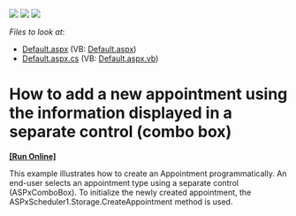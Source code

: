 <!-- default badges list -->
![](https://img.shields.io/endpoint?url=https://codecentral.devexpress.com/api/v1/VersionRange/128545668/15.2.4%2B)
[![](https://img.shields.io/badge/Open_in_DevExpress_Support_Center-FF7200?style=flat-square&logo=DevExpress&logoColor=white)](https://supportcenter.devexpress.com/ticket/details/E2685)
[![](https://img.shields.io/badge/📖_How_to_use_DevExpress_Examples-e9f6fc?style=flat-square)](https://docs.devexpress.com/GeneralInformation/403183)
<!-- default badges end -->
<!-- default file list -->
*Files to look at*:

* [Default.aspx](./CS/WebSite/Default.aspx) (VB: [Default.aspx](./VB/WebSite/Default.aspx))
* [Default.aspx.cs](./CS/WebSite/Default.aspx.cs) (VB: [Default.aspx.vb](./VB/WebSite/Default.aspx.vb))
<!-- default file list end -->
# How to add a new appointment using the information displayed in a separate control (combo box)
<!-- run online -->
**[[Run Online]](https://codecentral.devexpress.com/e2685/)**
<!-- run online end -->


<p>This example illustrates how to create an Appointment programmatically. An end-user selects an appointment type using a separate control (ASPxComboBox). To initialize the newly created appointment, the ASPxScheduler1.Storage.CreateAppointment method is used.</p>

<br/>


